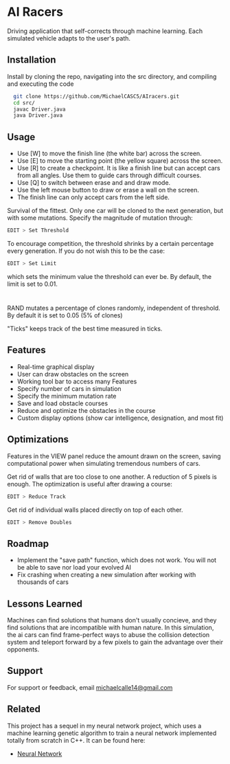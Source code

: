 
# AI Racers

Driving application that self-corrects through machine learning. Each simulated vehicle adapts to the user's path.
## Installation

Install by cloning the repo, navigating into the src directory, and compiling and executing the code

```bash
  git clone https://github.com/MichaelCASC5/AIracers.git
  cd src/
  javac Driver.java
  java Driver.java
```

## Usage


- Use [W] to move the finish line (the white bar) across the screen.
- Use [E] to move the starting point (the yellow square) across the screen.
- Use [R] to create a checkpoint. It is like a finish line but can accept cars from all angles. Use them to guide cars through difficult courses.
- Use [Q] to switch between erase and and draw mode.
- Use the left mouse button to draw or erase a wall on the screen.
- The finish line can only accept cars from the left side.

Survival of the fittest. Only one car will be cloned to the next generation, but with some mutations. Specify the magnitude of mutation through:
```bash
EDIT > Set Threshold
```
To encourage competition, the threshold shrinks by a certain percentage every generation.
If you do not wish this to be the case:

```bash
EDIT > Set Limit
```
which sets the minimum value the threshold can ever be.
By default, the limit is set to 0.01.
#
RAND mutates a percentage of clones randomly, independent of threshold. By default it is set to 0.05 (5% of clones)

"Ticks" keeps track of the best time measured in ticks.
## Features

- Real-time graphical display
- User can draw obstacles on the screen
- Working tool bar to access many Features
- Specify number of cars in simulation
- Specify the minimum mutation rate
- Save and load obstacle courses
- Reduce and optimize the obstacles in the course
- Custom display options (show car intelligence, designation, and most fit)

## Optimizations

Features in the VIEW panel reduce the amount drawn on the screen, saving computational power when simulating tremendous numbers of cars.

Get rid of walls that are too close to one another. A reduction of 5 pixels is enough. The optimization is useful after drawing a course:
```bash
EDIT > Reduce Track
```
Get rid of individual walls placed directly on top of each other. 

```bash
EDIT > Remove Doubles
```

## Roadmap

- Implement the "save path" function, which does not work. You will not be able to save nor load your evolved AI
- Fix crashing when creating a new simulation after working with thousands of cars

## Lessons Learned

Machines can find solutions that humans don't usually concieve, and they find solutions that are incompatible with human nature. In this simulation, the ai cars can find frame-perfect ways to abuse the collision detection system and teleport forward by a few pixels to gain the advantage over their opponents.


## Support

For support or feedback, email michaelcalle14@gmail.com

## Related

This project has a sequel in my neural network project, which uses a machine learning genetic algorithm to train a neural network implemented totally from scratch in C++. It can be found here:

- [Neural Network](https://github.com/MichaelCASC5/NeuralNetwork)

